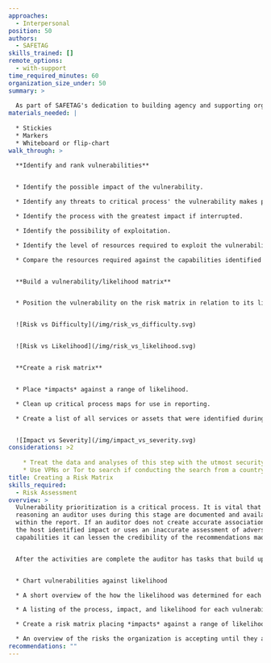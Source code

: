 ```yaml
---
approaches:
  - Interpersonal
position: 50
authors:
  - SAFETAG
skills_trained: []
remote_options:
  - with-support
time_required_minutes: 60
organization_size_under: 50
summary: >
  
  As part of SAFETAG's dedication to building agency and supporting organizational adoption of safer practices, a careful prioritization of vulnerabilities is invaluable in keeping audit results from appearing overwhelming. In addition, this component ranks the vulnerabilties identified using the risk-matrix developed with the host organization's staff. Using the host-created framework will allow for a deeper understanding of the impact of vulnerabilities and encourage greater investment in addressing them.
materials_needed: |
  
  * Stickies
  * Markers
  * Whiteboard or flip-chart
walk_through: >
  
  **Identify and rank vulnerabilities**


  * Identify the possible impact of the vulnerability.

  * Identify any threats to critical process' the vulnerability makes possible.

  * Identify the process with the greatest impact if interrupted.

  * Identify the possibility of exploitation.

  * Identify the level of resources required to exploit the vulnerability.

  * Compare the resources required against the capabilities identified in the risk modeling activities and the contextual research you completed.


  **Build a vulnerability/likelihood matrix**


  * Position the vulnerability on the risk matrix in relation to its likelihood and its impact.


  ![Risk vs Difficulty](/img/risk_vs_difficulty.svg)


  ![Risk vs Likelihood](/img/risk_vs_likelihood.svg)


  **Create a risk matrix**


  * Place *impacts* against a range of likelihood.

  * Clean up critical process maps for use in reporting.

  * Create a list of all services or assets that were identified during the activity that were not already known by the auditor.


  ![Impact vs Severity](/img/impact_vs_severity.svg)
considerations: >2
  
    * Treat the data and analyses of this step with the utmost security.
    * Use VPNs or Tor to search if conducting the search from a country that is highly competitive with the organization’s country, or is known to surveil.
title: Creating a Risk Matrix
skills_required:
  - Risk Assessment
overview: >
  Vulnerability prioritization is a critical process. It is vital that the
  reasoning an auditor uses during this stage are documented and available
  within the report. If an auditor does not create accurate associations between
  the host identified impact or uses an inaccurate assessment of adversary
  capabilities it can lessen the credibility of the recommendations made.


  After the activities are complete the auditor has tasks that build upon the outputs of the activities.


  * Chart vulnerabilities against likelihood

  * A short overview of the how the likelihood was determined for each vulnerability.

  * A listing of the process, impact, and likelihood for each vulnerability.

  * Create a risk matrix placing *impacts* against a range of likelihood.

  * An overview of the risks the organization is accepting until they address each vulnerability.
recommendations: ""
---
```

